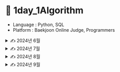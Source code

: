 # 📖 1day_1Algorithm

- Language : Python, SQL
- Platform : Baekjoon Online Judge, Programmers


<details>
<summary> ✍️ 2024년 6월 </summary>

| 날짜  | 문제이름      | 언어   |  출처                                                                                |
| ----- | ------------- | ------ | ------------------------------------------------------------------------------------------- |
| 06/28 | 팰린드롬 만들기 | Python | [백준 1213](https://www.acmicpc.net/problem/1213)   |
| 06/29 | 스택 | Python | [백준 10828](https://www.acmicpc.net/problem/10828)   |
| 06/30 | 큐 | Python | [백준 10845](https://www.acmicpc.net/problem/10845)   |
</details>

<details>
<summary> ✍️ 2024년 7월 </summary>

| 날짜  | 문제이름      | 언어   | 풀이 or 출처                                                                                |
| ----- | ------------- | ------ | ------------------------------------------------------------------------------------------- |
| 07/01 | solved.ac | Python | [백준 18110](https://www.acmicpc.net/problem/18110)   |
| 07/02 | 소수 구하기 | Python | [백준 1929](https://www.acmicpc.net/problem/1929)   |
| 07/03 | 통계학 | Python | [백준 2108](https://www.acmicpc.net/problem/2108)   |
| 07/04 | 랜선 자르기 | Python | [백준 1654](https://www.acmicpc.net/problem/1654)   |
| 07/05 | 파도반 수열 | Python | [백준 9461](https://www.acmicpc.net/problem/9461)   |
| 07/06 | 1,2,3 더하기 | Python | [백준 9095](https://www.acmicpc.net/problem/9095)   |
| 07/07 | 2xn 타일링 2 | Python | [백준 11727](https://www.acmicpc.net/problem/11727)   |
| 07/08 | 패션왕 신해빈 | Python | [백준 9375](https://www.acmicpc.net/problem/9375)   |
| 07/09 | 나무 자르기 | Python | [백준 2805](https://www.acmicpc.net/problem/2805)   |
| 07/10 | 최소 힙 | Python | [백준 1927](https://www.acmicpc.net/problem/1927)   |
| 07/11 | 베르트랑 공준 | Python | [백준 4948](https://www.acmicpc.net/problem/4948)   |
| 07/12 | 신나는 함수 실행 | Python | [백준 9184](https://www.acmicpc.net/problem/9184)   |
| 07/13 | 연속합 | Python | [백준 1912](https://www.acmicpc.net/problem/1912)   |
| 07/14 | 트리의 부모 찾기 | Python | [백준 11725](https://www.acmicpc.net/problem/11725)   |
| 07/15 | 골드바흐의 추측 | Python | [백준 9020](https://www.acmicpc.net/problem/9020)   |
| 07/16 | 크로스워드 | Python | [백준 1706](https://www.acmicpc.net/problem/1706)   |
| 07/17 | 로또 | Python | [백준 6603](https://www.acmicpc.net/problem/6603)   |
| 07/18 | 에디터 | Python | [백준 1406](https://www.acmicpc.net/problem/1406)   |
| 07/19 | 가장 큰 증가하는 부분 수열 | Python | [백준 11055](https://www.acmicpc.net/problem/11055)   |
| 07/20 | A → B | Python | [백준 16953](https://www.acmicpc.net/problem/16953)   |
| 07/21 | 이항 계수 2 | Python | [백준 11051](https://www.acmicpc.net/problem/11051)   |
| 07/22 | 구간 합 구하기 5 | Python | [백준 11660](https://www.acmicpc.net/problem/11660)   |
| 07/23 | RGB거리 | Python | [백준 1149](https://www.acmicpc.net/problem/1149)   |
| 07/24 | 포도주 시식 | Python | [백준 2156](https://www.acmicpc.net/problem/2156)   |
| 07/25 | 연산자 끼워넣기 | Python | [백준 14888](https://www.acmicpc.net/problem/14888)   |
| 07/26 | 스타트와 링크 | Python | [백준 14889](https://www.acmicpc.net/problem/14889)   |
| 07/27 | 곱셈 | Python | [백준 1629](https://www.acmicpc.net/problem/1629)   |
| 07/28 | 절댓값 힙 | Python | [백준 11286](https://www.acmicpc.net/problem/11286)   |
| 07/29 | 점프 | Python | [백준 1890](https://www.acmicpc.net/problem/1890)   |
| 07/30 | 경로 찾기 | Python | [백준 11403](https://www.acmicpc.net/problem/11403)   |
| 07/31 | 카드 구매하기 | Python | [백준 11052](https://www.acmicpc.net/problem/11052)   |
</details>

<details>
<summary> ✍️ 2024년 8월 </summary>

| 날짜  | 문제이름      | 언어   | 풀이 or 출처                                                                                |
| ----- | ------------- | ------ | ------------------------------------------------------------------------------------------- |
| 08/01 | 트리 순회 | Python | [백준 1991](https://www.acmicpc.net/problem/1991)   |
| 08/02 | IOIOI | Python | [백준 5525](https://www.acmicpc.net/problem/5525)   |
| 08/12 | 없어진 기록 찾기 | SQL | [프로그래머스 59042](https://school.programmers.co.kr/learn/courses/30/lessons/59042)   |
| 08/13 | 헌내기는 친구가 필요해| Python | [백준 21736](https://www.acmicpc.net/problem/5525)   |
|       | 있었는데요 없었습니다 | SQL | [프로그래머스 59043](https://school.programmers.co.kr/learn/courses/30/lessons/59043)   |
| 08/14 | 과일 탕후루| Python | [백준 30804](https://www.acmicpc.net/problem/30804)   |
|       | 오랜 기간 보호한 동물(1) | SQL | [프로그래머스 59044](https://school.programmers.co.kr/learn/courses/30/lessons/59044)   |
| 08/15 | 숫자 놀이| Python | [백준 2777](https://www.acmicpc.net/problem/2777)   |
|       | 오랜 기간 보호한 동물(2) | SQL | [프로그래머스 59411](https://school.programmers.co.kr/learn/courses/30/lessons/59411)   |
| 08/16 | 골드바흐 파티션| Python | [백준 17103](https://www.acmicpc.net/problem/17103)   |
|       | 헤비 유저가 소유한 장소 | SQL | [프로그래머스 77487](https://school.programmers.co.kr/learn/courses/30/lessons/77487)   |
| 08/17 | 조건별로 분류하여 주문상태 출력하기 | SQL | [프로그래머스 131113](https://school.programmers.co.kr/learn/courses/30/lessons/131113)   |
|       | 카드 합체 놀이| Python | [백준 15903](https://www.acmicpc.net/problem/15903)   |
| 08/18 | 조건별로 분류하여 주문상태 출력하기 | SQL | [프로그래머스 131123](https://school.programmers.co.kr/learn/courses/30/lessons/131123)   |
|       | 1,2,3더하기 3| Python | [백준 15988](https://www.acmicpc.net/problem/15988)   |
| 08/19 | 카테고리 별 도서 판매량 집계하기 | SQL | [프로그래머스 144855](https://school.programmers.co.kr/learn/courses/30/lessons/144855)   |
|       | 여우는 어떻게 울지?| Python | [백준 9536](https://www.acmicpc.net/problem/9536)   |
| 08/20 | 대여 횟수가 많은 자동차들의 월별 대여 횟수 구하기 | SQL | [프로그래머스 151139](https://school.programmers.co.kr/learn/courses/30/lessons/151139)   |
| 08/21 | 자동차 대여 기록에서 대여중/대여 가능 여부 구분하기 | SQL | [프로그래머스 157340](https://school.programmers.co.kr/learn/courses/30/lessons/157340)   |
|       | 키로거 | Python | [백준 5397](https://www.acmicpc.net/problem/5397)   |
| 08/22 | 대여 기록이 존재하는 자동차 리스트 구하기 | SQL | [프로그래머스 157341](https://school.programmers.co.kr/learn/courses/30/lessons/157341)   |
|       | 가장 긴 감소하는 부분 수열 | Python | [백준 11722](https://www.acmicpc.net/problem/11722)   |
| 08/23 | 조건에 맞는 사용자와 총 거래금액 조회하기 | SQL | [프로그래머스 164668](https://school.programmers.co.kr/learn/courses/30/lessons/164668)   |
|       | 수열 | Python | [백준 2559](https://www.acmicpc.net/problem/2559)   |
| 08/24 | 조건에 맞는 사용자 정보 조회하기 | SQL | [프로그래머스 164670](https://school.programmers.co.kr/learn/courses/30/lessons/164670)   |
|       | 섬의 개수 | Python | [백준 4963](https://www.acmicpc.net/problem/4963)   |
| 08/25 | 조회수가 가장 많은 중고거래 게시판의 첨부파일 조회하기 | SQL | [프로그래머스 164671](https://school.programmers.co.kr/learn/courses/30/lessons/164671)   |
|       | N과 M (9) | Python | [백준 15663](https://www.acmicpc.net/problem/15663)   |
| 08/26 | 업그레이드 할 수 없는 아이템 구하기 | SQL | [프로그래머스 273712](https://school.programmers.co.kr/learn/courses/30/lessons/273712)   |
|       | 나이트의 이동 | Python | [백준 7562](https://www.acmicpc.net/problem/7562)   |
| 08/27 | 부서별 평균 연봉 조회하기 | SQL | [프로그래머스 284529](https://school.programmers.co.kr/learn/courses/30/lessons/284529)   |
|       | 영역 구하기 | Python | [백준 2583](https://www.acmicpc.net/problem/2583)   |
| 08/28 | 물고기 종류 별 대어 찾기 | SQL | [프로그래머스 293261](https://school.programmers.co.kr/learn/courses/30/lessons/293261)   |
|       | 오르막 수 | Python | [백준 11057](https://www.acmicpc.net/problem/11057)   |
| 08/29 | 특정 조건을 만족하는 물고기별 수와 최대 길이 구하기 | SQL | [프로그래머스 298519](https://school.programmers.co.kr/learn/courses/30/lessons/298519)   |
|       | 신입 사원 | Python | [백준 1946](https://www.acmicpc.net/problem/1946)   |
| 08/30 | 대장균들의 자식의 수 구하기 | SQL | [프로그래머스 299305](https://school.programmers.co.kr/learn/courses/30/lessons/299305)   |
|       | 동물원 | Python | [백준 1309](https://www.acmicpc.net/problem/1309)   |
| 08/31 | 대장균의 크기에 따라 분류하기1 | SQL | [프로그래머스 299307](https://school.programmers.co.kr/learn/courses/30/lessons/299307)   |
|       | 카잉 달력 | Python | [백준 6064](https://www.acmicpc.net/problem/6064)   |

</details>

<details>
<summary> ✍️ 2024년 9월 </summary>

| 날짜  | 문제이름      | 언어   |  출처                                                                                |
| ----- | ------------- | ------ | ------------------------------------------------------------------------------------------- |
| 09/01 | 대장균의 크기에 따라 분류하기2 | SQL | [프로그래머스 301649](https://school.programmers.co.kr/learn/courses/30/lessons/301649)   |
|       | 스타트링크 | Python | [백준 5014](https://www.acmicpc.net/problem/5014)   |
| 09/02 | 보호소에서 중성화한 동물 | SQL | [프로그래머스 59045](https://school.programmers.co.kr/learn/courses/30/lessons/59045)   |
| 09/03 | 입양 시각 구하기(2) | SQL | [프로그래머스 59413](https://school.programmers.co.kr/learn/courses/30/lessons/59413)   |
|       | 그림 | Python | [백준 1926](https://www.acmicpc.net/problem/1926)   |
| 09/04 | 골드바흐의 추측 | Python | [백준 6588](https://www.acmicpc.net/problem/6588)   |
|       | 우유와 요거트가 담긴 장바구니 | SQL | [프로그래머스 62284](https://school.programmers.co.kr/learn/courses/30/lessons/62284)   |
| 09/05 | 1로 만들기 2 | Python | [백준 12852](https://www.acmicpc.net/problem/12852)   |
|       | 식료품별 가장 비싼 식품의 정보 조회하기 | SQL | [프로그래머스 131116](https://school.programmers.co.kr/learn/courses/30/lessons/131116)   |
| 09/06 | 기타 레슨 | Python | [백준 2343](https://www.acmicpc.net/problem/2343)   |
|       | 5월 식품들의 총매출 조회하기 | SQL | [프로그래머스 131117](https://school.programmers.co.kr/learn/courses/30/lessons/131117)   |
| 09/07 | 행렬 | Python | [백준 1080](https://www.acmicpc.net/problem/1080)   |
|       | 서울에 위치한 식당 목록 출력하기 | SQL | [프로그래머스 131118](https://school.programmers.co.kr/learn/courses/30/lessons/131118)   |
| 09/08 | 음식물 피하기 | Python | [백준 1743](https://www.acmicpc.net/problem/1743)   |
|       | 그룹별 조건에 맞는 식당 목록 출력하기 | SQL | [프로그래머스 131124](https://school.programmers.co.kr/learn/courses/30/lessons/131124)   |
</details>